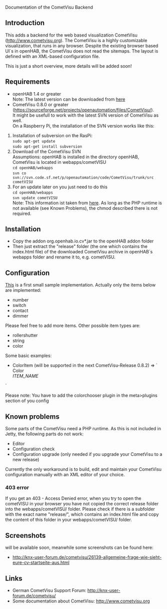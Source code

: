 Documentation of the CometVisu Backend

## Introduction

This adds a backend for the web based visualization CometVisu (http://www.cometvisu.org). The CometVisu is a highly customizable visualization, that runs in any browser. Despite the existing browser based UI´s in openHAB, the CometVisu does not read the sitemaps. The layout is defined with an XML-based configuration file.

This is just a short overview, more details will be added soon!

## Requirements

* openHAB 1.4 or greater<br>
Note: The latest version can be downloaded from [here](https://openhab.ci.cloudbees.com/job/openHAB/)
* CometVisu 0.8.0 or greater (https://sourceforge.net/projects/openautomation/files/CometVisu/).<br>
It might be usefull to work with the latest SVN version of CometVisu as well.<br>
On a Raspberry Pi, the installation of the SVN version works like this:<br>
 1. Installation of subversion on the RasPi:<br>
`sudo apt-get update` <br>
`sudo apt-get install subversion`<br>
 2. Download of the CometVisu SVN<br>
Assumptions: openHAB is installed in the directory openHAB, CometVisu is located in webapps/cometVISU<br>
`cd openHAB/webapps`<br>
`svn co svn://svn.code.sf.net/p/openautomation/code/CometVisu/trunk/src cometVISU`<br>
 3. For an update later on you just need to do this<br>
`cd openHAB/webapps`<br> 
`svn update cometVISU`<br>
Note: This information ist taken from [here](http://www.cometvisu.de/wiki/index.php?title=CometVisu/HowTo_install_the_development_version_on_the_WireGate). As long as the PHP runtime is not available (see Known Problems), the chmod described there is not required.

## Installation

* Copy the addon org.openhab.io.cv*.jar to the openHAB addon folder
* Then just extract the "release" folder (the one which contains the index.html file) of the downloaded CometVisu archive in openHAB´s webapps folder and rename it to, e.g. cometVISU.

## Configuration

[This](https://www.dropbox.com/s/5ip5fv5h5d4st9v/cometVISU_openHAB.zip) is a first small sample implementation. Actually only the items below are implemented:
* number
* switch
* contact
* dimmer

Please feel free to add more items. Other possible item types are:
* rollershutter
* string
* color

Some basic examples:
* ColorItem (will be supported in the next CometVisu-Release 0.8.2) => 
`<colorchooser>
  <label>Color</label>
  <address transform="OH:color" variant="rgb">ITEM_NAME</address>
</colorchooser>`

Please note: You have to add the colorchooser plugin in the meta>plugins section of you config

## Known problems

Some parts of the CometVisu need a PHP runtime. As this is not included in Jetty, the following parts do not work:
* Editor
* Configuration check
* Configuration upgrade (only needed if you upgrade your CometVisu to a new release)

Currently the only workaround is to build, edit and maintain your CometVisu configuration manually with an XML editor of your choice.

### 403 error 
If you get an 403 - Access Denied error, when you try to open the cometVISU in your browser you have not copied the correct release folder into the webapps/cometVISU/ folder. Please check if there is a subfolder with the exact name "release/", which contains an index.html file and copy the content of this folder in your webapps/cometVISU/ folder.

## Screenshots

will be available soon, meanwhile some screenshots can be found here:
- http://knx-user-forum.de/cometvisu/26139-allgemeine-frage-wie-sieht-eure-cv-startseite-aus.html

## Links

* German CometVisu Support Forum: http://knx-user-forum.de/cometvisu/
* Some documentation about CometVisu: http://www.cometvisu.org